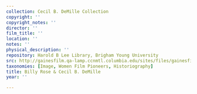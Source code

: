 ```yaml
---
collection: Cecil B. DeMille Collection
copyright: ''
copyright_notes: ''
director: ''
film_title: ''
location: ''
notes: ''
physical_description: ''
repository: Harold B Lee Library, Brigham Young University
src: http://gainesfilm.qa-lamp.ccnmtl.columbia.edu/sites/files/gainesfilm/images/demille.jpg
taxonomies: [Image, Women Film Pioneers, Historiography]
title: Billy Rose & Cecil B. DeMille
year: ''

---
```

